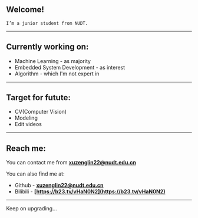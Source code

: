 <!--
**aksoomakseem/aksoomakseem** is a ✨ _special_ ✨ repository because its `README.md` (this file) appears on your GitHub profile.

Here are some ideas to get you started:

- 🔭 I’m currently working on ...
- 🌱 I’m currently learning ...
- 👯 I’m looking to collaborate on ...
- 🤔 I’m looking for help with ...
- 💬 Ask me about ...
- 📫 How to reach me: ...
- 😄 Pronouns: ...
- ⚡ Fun fact: ...
-->

## Welcome!

    I’m a junior student from NUDT.
---
## Currently working on:
- Machine Learning \- as majority
- Embedded System Development \- as interest
- Algorithm \- which I'm not expert in
---
## Target for futute:
- CV(Computer Vision)
- Modeling
- Edit videos
---
## Reach me:
You can contact me from **<xuzenglin22@nudt.edu.cn>**

You can also find me at:
- Github \- **[xuzenglin22@nudt.edu.cn](https://github.com/aksoomakseem)**
- Bilibili \- **[https://b23.tv/vHaN0N2](https://b23.tv/vHaN0N2)**
---
Keep on upgrading...

